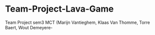 # Team-Project-Lava-Game
Team Project sem3 MCT (Marijn Vantieghem, Klaas Van Thomme, Torre Baert, Wout Demeyere-
